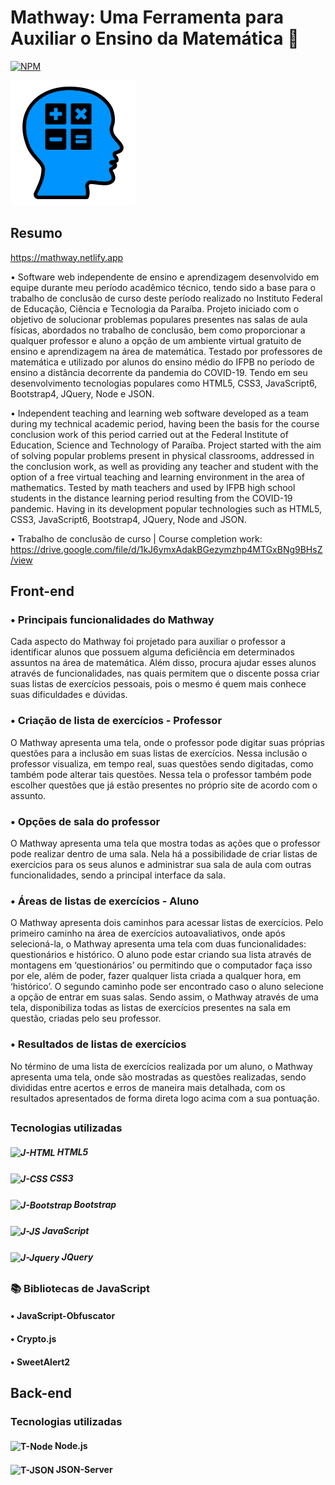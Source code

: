 # Mathway: Uma Ferramenta para Auxiliar o Ensino da Matemática 🔢
[![NPM](https://img.shields.io/npm/l/react)](https://github.com/taw-ham/mathway2/blob/main/license)

![NPM](https://github.com/taw-ham/mathway2/blob/main/_site/fotis/logo.png)

## Resumo

https://mathway.netlify.app

• Software web independente de ensino e aprendizagem desenvolvido em equipe durante meu período acadêmico técnico, tendo sido a base para o trabalho de conclusão de curso deste período realizado no Instituto Federal de Educação, Ciência e Tecnologia da Paraíba. Projeto iniciado com o objetivo de solucionar problemas populares presentes nas salas de aula físicas, abordados no trabalho de conclusão, bem como proporcionar a qualquer professor e aluno a opção de um ambiente virtual gratuito de ensino e aprendizagem na área de matemática. Testado por professores de matemática e utilizado por alunos do ensino médio do IFPB no período de ensino a distância decorrente da pandemia do COVID-19. Tendo em seu desenvolvimento tecnologias populares como HTML5, CSS3, JavaScript6, Bootstrap4, JQuery, Node e JSON.

• Independent teaching and learning web software developed as a team during my technical academic period, having been the basis for the course conclusion work of this period carried out at the Federal Institute of Education, Science and Technology of Paraíba. Project started with the aim of solving popular problems present in physical classrooms, addressed in the conclusion work, as well as providing any teacher and student with the option of a free virtual teaching and learning environment in the area of mathematics. Tested by math teachers and used by IFPB high school students in the distance learning period resulting from the COVID-19 pandemic. Having in its development popular technologies such as HTML5, CSS3, JavaScript6, Bootstrap4, JQuery, Node and JSON.

• Trabalho de conclusão de curso | Course completion work: https://drive.google.com/file/d/1kJ6ymxAdakBGezymzhp4MTGxBNg9BHsZ/view

## Front-end

### • Principais funcionalidades do Mathway

Cada aspecto do Mathway foi projetado para auxiliar o professor a identificar alunos que possuem alguma deficiência em determinados assuntos na área de matemática. Além disso, procura ajudar esses alunos através de funcionalidades, nas quais permitem que o discente possa criar suas listas de exercícios pessoais, pois o mesmo é quem mais conhece suas dificuldades e dúvidas.

### • Criação de lista de exercícios - Professor

O Mathway apresenta uma tela, onde o professor pode digitar suas próprias questões para a inclusão em suas listas de exercícios. Nessa inclusão o professor visualiza, em tempo real, suas questões sendo digitadas, como também pode alterar tais questões. Nessa tela o professor também pode escolher questões que já estão presentes no próprio site de acordo com o assunto.

### • Opções de sala do professor

O Mathway apresenta uma tela que mostra todas as ações que o professor pode realizar dentro de uma sala. Nela há a possibilidade de criar listas de exercícios para os seus alunos e administrar sua sala de aula com outras funcionalidades, sendo a principal interface da sala.

### • Áreas de listas de exercícios - Aluno

O Mathway apresenta dois caminhos para acessar listas de exercícios. Pelo primeiro caminho na área de exercícios autoavaliativos, onde após selecioná-la, o Mathway apresenta uma tela com duas funcionalidades: questionários e histórico. O aluno pode estar criando sua lista através de montagens em ‘questionários’ ou permitindo que o computador faça isso por ele, além de poder, fazer qualquer lista criada a qualquer hora, em ‘histórico’. O segundo caminho pode ser encontrado caso o aluno selecione a opção de entrar em suas salas. Sendo assim, o Mathway através de uma tela, disponibiliza todas as listas de exercícios presentes na sala em questão, criadas pelo seu professor.

### • Resultados de listas de exercícios

No término de uma lista de exercícios realizada por um aluno, o Mathway apresenta uma tela, onde são mostradas as questões realizadas, sendo divididas entre acertos e erros de maneira mais detalhada, com os resultados apresentados de forma direta logo acima com a sua pontuação.

##

### Tecnologias utilizadas

##### <img align="center" alt="J-HTML" height="30" width="40" src="https://cdn.jsdelivr.net/gh/devicons/devicon/icons/html5/html5-original.svg"> HTML5
##### <img align="center" alt="J-CSS" height="30" width="40" src="https://cdn.jsdelivr.net/gh/devicons/devicon/icons/css3/css3-original.svg"> CSS3
##### <img align="center" alt="J-Bootstrap" height="30" width="40" src="https://cdn.jsdelivr.net/gh/devicons/devicon/icons/bootstrap/bootstrap-original.svg"> Bootstrap
##### <img align="center" alt="J-JS" height="30" width="40" src="https://cdn.jsdelivr.net/gh/devicons/devicon/icons/javascript/javascript-original.svg"> JavaScript
##### <img align="center" alt="J-Jquery" height="30" width="40" src="https://cdn.jsdelivr.net/gh/devicons/devicon/icons/jquery/jquery-original.svg"> JQuery

##

### 📚 Bibliotecas de JavaScript

#### • JavaScript-Obfuscator
#### • Crypto.js
#### • SweetAlert2

## Back-end

### Tecnologias utilizadas

#### <img align="center" alt="T-Node" height="30" width="40" src="https://cdn.jsdelivr.net/gh/devicons/devicon/icons/nodejs/nodejs-original.svg"> Node.js
#### <img align="center" alt="T-JSON" height="30" width="40" src="https://cdn.jsdelivr.net/gh/devicons/devicon/icons/github/github-original.svg"> JSON-Server
